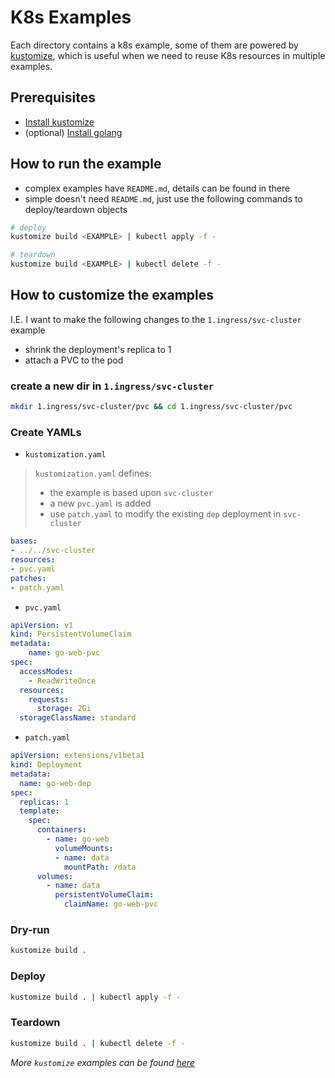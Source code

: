 # K8s Examples

Each directory contains a k8s example, some of them are powered by [kustomize](https://github.com/kubernetes-sigs/kustomize), which is useful when we need to reuse K8s resources in multiple examples.

## Prerequisites

* [Install kustomize](https://github.com/kubernetes-sigs/kustomize/blob/master/INSTALL.md)
* (optional) [Install golang](https://golang.org/doc/install)

## How to run the example

* complex examples have `README.md`, details can be found in there
* simple doesn't need `README.md`, just use the following commands to deploy/teardown objects

```sh
# deploy
kustomize build <EXAMPLE> | kubectl apply -f -

# teardown
kustomize build <EXAMPLE> | kubectl delete -f -
```

## How to customize the examples

I.E. I want to make the following changes to the `1.ingress/svc-cluster` example

* shrink the deployment's replica to 1
* attach a PVC to the pod

### create a new dir in `1.ingress/svc-cluster`

```sh
mkdir 1.ingress/svc-cluster/pvc && cd 1.ingress/svc-cluster/pvc
```

### Create YAMLs

* `kustomization.yaml`

> `kustomization.yaml` defines:
> * the example is based upon `svc-cluster`
> * a new `pvc.yaml` is added
> * use `patch.yaml` to modify the existing `dep` deployment in `svc-cluster`

```yaml
bases:
- ../../svc-cluster
resources:
- pvc.yaml
patches:
- patch.yaml
```

* `pvc.yaml`

```yaml
apiVersion: v1
kind: PersistentVolumeClaim
metadata:
    name: go-web-pvc
spec:
  accessModes:
    - ReadWriteOnce
  resources:
    requests:
      storage: 2Gi
  storageClassName: standard
```

* `patch.yaml`

```yaml
apiVersion: extensions/v1beta1
kind: Deployment
metadata:
  name: go-web-dep
spec:
  replicas: 1
  template:
    spec:
      containers:
        - name: go-web
          volumeMounts:
          - name: data
            mountPath: /data
      volumes:
        - name: data
          persistentVolumeClaim:
            claimName: go-web-pvc
```

### Dry-run

```sh
kustomize build .
```

### Deploy

```sh
kustomize build . | kubectl apply -f -
```

### Teardown

```sh
kustomize build . | kubectl delete -f -
```

_More `kustomize` examples can be found [here](https://github.com/kubernetes-sigs/kustomize/blob/master/docs/kustomization.yaml)_